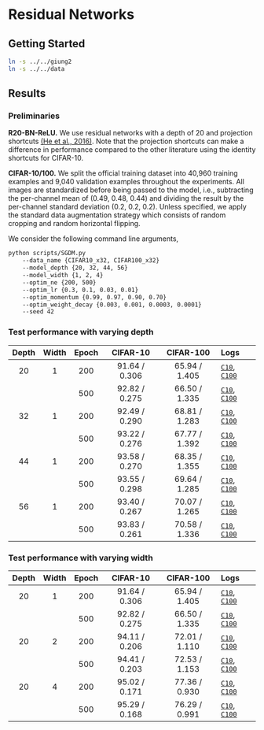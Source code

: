 # Residual Networks

## Getting Started
```bash
ln -s ../../giung2
ln -s ../../data
```

## Results

### Preliminaries

**R20-BN-ReLU.**
We use residual networks with a depth of 20 and projection shortcuts [(He et al., 2016)](https://arxiv.org/abs/1512.03385). Note that the projection shortcuts can make a difference in performance compared to the other literature using the identity shortcuts for CIFAR-10.

**CIFAR-10/100.**
We split the official training dataset into 40,960 training examples and 9,040 validation examples throughout the experiments. All images are standardized before being passed to the model, i.e., subtracting the per-channel mean of (0.49, 0.48, 0.44) and dividing the result by the per-channel standard deviation (0.2, 0.2, 0.2). Unless specified, we apply the standard data augmentation strategy which consists of random cropping and random horizontal flipping.

We consider the following command line arguments,
```bash
python scripts/SGDM.py
    --data_name {CIFAR10_x32, CIFAR100_x32}
    --model_depth {20, 32, 44, 56}
    --model_width {1, 2, 4}
    --optim_ne {200, 500}
    --optim_lr {0.3, 0.1, 0.03, 0.01}
    --optim_momentum {0.99, 0.97, 0.90, 0.70}
    --optim_weight_decay {0.003, 0.001, 0.0003, 0.0001}
    --seed 42
```

### Test performance with varying depth
| Depth | Width | Epoch | CIFAR-10      | CIFAR-100     | Logs |
| :-:   | :-:   | :-:   | :-:           | :-:           | :-   |
| 20    | 1     | 200   | 91.64 / 0.306 | 65.94 / 1.405 | [`C10`](./save/CIFAR10_x32/R20-BN-ReLU/bs-0256_ne-0200_lr-0.30_mo-0.90_wd-0.0003_fp32/42/20230203010253.log), [`C100`](./save/CIFAR100_x32/R20-BN-ReLU/bs-0256_ne-0200_lr-0.03_mo-0.99_wd-0.0003_fp32/42/20230203021457.log)
|       |       | 500   | 92.82 / 0.275 | 66.50 / 1.335 | [`C10`](./save/CIFAR10_x32/R20-BN-ReLU/bs-0256_ne-0500_lr-0.10_mo-0.90_wd-0.0010_fp32/42/20230203041033.log), [`C100`](./save/CIFAR100_x32/R20-BN-ReLU/bs-0256_ne-0500_lr-0.03_mo-0.97_wd-0.0010_fp32/42/20230203053707.log)
| 32    | 1     | 200   | 92.49 / 0.290 | 68.81 / 1.283 | [`C10`](./save/CIFAR10_x32/R32-BN-ReLU/bs-0256_ne-0200_lr-0.10_mo-0.70_wd-0.0030_fp32/42/20230203075646.log), [`C100`](./save/CIFAR100_x32/R32-BN-ReLU/bs-0256_ne-0200_lr-0.30_mo-0.70_wd-0.0010_fp32/42/20230203071742.log)
|       |       | 500   | 93.22 / 0.276 | 67.77 / 1.392 | [`C10`](./save/CIFAR10_x32/R32-BN-ReLU/bs-0256_ne-0500_lr-0.10_mo-0.70_wd-0.0030_fp32/42/20230203114824.log), [`C100`](./save/CIFAR100_x32/R32-BN-ReLU/bs-0256_ne-0500_lr-0.30_mo-0.70_wd-0.0010_fp32/42/20230203101038.log)
| 44    | 1     | 200   | 93.58 / 0.270 | 68.35 / 1.355 | [`C10`](./save/CIFAR10_x32/R44-BN-ReLU/bs-0256_ne-0200_lr-0.30_mo-0.70_wd-0.0010_fp32/42/20230203165805.log), [`C100`](./save/CIFAR100_x32/R44-BN-ReLU/bs-0256_ne-0200_lr-0.03_mo-0.97_wd-0.0010_fp32/42/20230203193005.log)
|       |       | 500   | 93.55 / 0.298 | 69.64 / 1.285 | [`C10`](./save/CIFAR10_x32/R44-BN-ReLU/bs-0256_ne-0500_lr-0.03_mo-0.90_wd-0.0010_fp32/42/20230204020313.log), [`C100`](./save/CIFAR100_x32/R44-BN-ReLU/bs-0256_ne-0500_lr-0.03_mo-0.90_wd-0.0030_fp32/42/20230204021223.log)
| 56    | 1     | 200   | 93.40 / 0.267 | 70.07 / 1.265 | [`C10`](./save/CIFAR10_x32/R56-BN-ReLU/bs-0256_ne-0200_lr-0.03_mo-0.90_wd-0.0030_fp32/42/20230204085020.log), [`C100`](./save/CIFAR100_x32/R56-BN-ReLU/bs-0256_ne-0200_lr-0.10_mo-0.70_wd-0.0030_fp32/42/20230204073051.log)
|       |       | 500   | 93.83 / 0.261 | 70.58 / 1.336 | [`C10`](./save/CIFAR10_x32/R56-BN-ReLU/bs-0256_ne-0500_lr-0.10_mo-0.70_wd-0.0030_fp32/42/20230204134931.log), [`C100`](./save/CIFAR100_x32/R56-BN-ReLU/bs-0256_ne-0500_lr-0.10_mo-0.90_wd-0.0010_fp32/42/20230204144755.log)

### Test performance with varying width
| Depth | Width | Epoch | CIFAR-10      | CIFAR-100     | Logs |
| :-:   | :-:   | :-:   | :-:           | :-:           | :-   |
| 20    | 1     | 200   | 91.64 / 0.306 | 65.94 / 1.405 | [`C10`](./save/CIFAR10_x32/R20-BN-ReLU/bs-0256_ne-0200_lr-0.30_mo-0.90_wd-0.0003_fp32/42/20230203010253.log), [`C100`](./save/CIFAR100_x32/R20-BN-ReLU/bs-0256_ne-0200_lr-0.03_mo-0.99_wd-0.0003_fp32/42/20230203021457.log)
|       |       | 500   | 92.82 / 0.275 | 66.50 / 1.335 | [`C10`](./save/CIFAR10_x32/R20-BN-ReLU/bs-0256_ne-0500_lr-0.10_mo-0.90_wd-0.0010_fp32/42/20230203041033.log), [`C100`](./save/CIFAR100_x32/R20-BN-ReLU/bs-0256_ne-0500_lr-0.03_mo-0.97_wd-0.0010_fp32/42/20230203053707.log)
| 20    | 2     | 200   | 94.11 / 0.206 | 72.01 / 1.110 | [`C10`](./save/CIFAR10_x32/R20x2-BN-ReLU/bs-0256_ne-0200_lr-0.10_mo-0.70_wd-0.0030_fp32/42/20230203015047.log), [`C100`](./save/CIFAR100_x32/R20x2-BN-ReLU/bs-0256_ne-0200_lr-0.10_mo-0.70_wd-0.0030_fp32/42/20230203024338.log)
|       |       | 500   | 94.41 / 0.203 | 72.53 / 1.153 | [`C10`](./save/CIFAR10_x32/R20x2-BN-ReLU/bs-0256_ne-0500_lr-0.30_mo-0.70_wd-0.0010_fp32/42/20230203040358.log), [`C100`](./save/CIFAR100_x32/R20x2-BN-ReLU/bs-0256_ne-0500_lr-0.30_mo-0.70_wd-0.0010_fp32/42/20230203045354.log)
| 20    | 4     | 200   | 95.02 / 0.171 | 77.36 / 0.930 | [`C10`](./save/CIFAR10_x32/R20x4-BN-ReLU/bs-0256_ne-0200_lr-0.03_mo-0.90_wd-0.0030_fp32/42/20230203142955.log), [`C100`](./save/CIFAR100_x32/R20x4-BN-ReLU/bs-0256_ne-0200_lr-0.10_mo-0.70_wd-0.0030_fp32/42/20230203133254.log)
|       |       | 500   | 95.29 / 0.168 | 76.29 / 0.991 | [`C10`](./save/CIFAR10_x32/R20x4-BN-ReLU/bs-0256_ne-0500_lr-0.01_mo-0.97_wd-0.0030_fp32/42/20230204062900.log), [`C100`](./save/CIFAR100_x32/R20x4-BN-ReLU/bs-0256_ne-0500_lr-0.03_mo-0.90_wd-0.0030_fp32/42/20230204020715.log)
